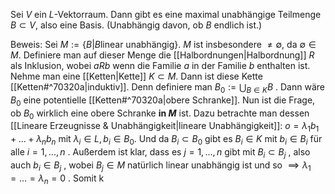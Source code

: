 Sei $V$ ein $L$-Vektorraum. Dann gibt es eine maximal unabhängige Teilmenge $B \subset V$, also eine Basis. (Unabhängig davon, ob $B$ endlich ist.)

Beweis:
	Sei $M := \{B | B \text{linear unabhängig}\}$. $M$ ist insbesondere $\neq \emptyset$, da $\emptyset \in M$.
	Definiere man auf dieser Menge die [[Halbordnungen|Halbordnung]] $R$ als Inklusion, wobei $a R b$ wenn die Familie $a$ in der Familie $b$ enthalten ist. Nehme man eine [[Ketten|Kette]] $K \subset M$. Dann ist diese Kette [[Ketten#^70320a|induktiv]].
	Denn definiere man $B_0 := \bigcup_{B \in K} B$ . Dann wäre $B_0$ eine potentielle [[Ketten#^70320a|obere Schranke]]. Nun ist die Frage, ob $B_0$ wirklich eine obere Schranke **in $M$** ist. 
	Dazu betrachte man dessen [[Lineare Erzeugnisse & Unabhängigkeit|lineare Unabhängigkeit]]: $o = \lambda_1 b_1 + ... + \lambda_n b_n$ mit $\lambda_i \in L, b_i \in B_0$. 
	Und da $B_i \subset B_0$ gibt es $B_i \in K$ mit $b_i \in B_i$ für alle $i = 1,..., n$ . Außerdem ist klar, dass es $j = 1,..., n$ gibt mit $B_i \subset B_j$ , also auch $b_i \in B_j$ , wobei $B_j \in M$ natürlich linear unabhängig ist und so $\implies \lambda_1 = ... = \lambda_n = 0$ . 
	Somit k
	
	